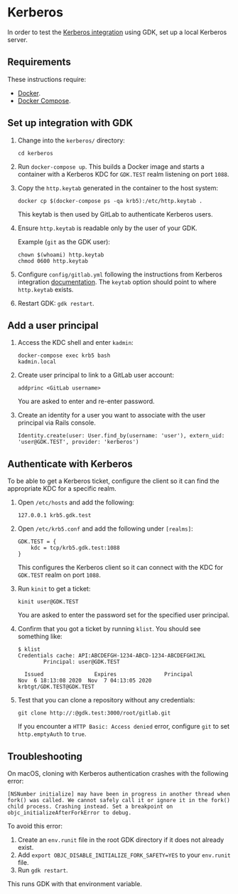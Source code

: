 # Kerberos

In order to test the [Kerberos integration](https://docs.gitlab.com/ee/integration/kerberos.html)
using GDK, set up a local Kerberos server.

## Requirements

These instructions require:

- [Docker](https://docs.docker.com/get-docker/).
- [Docker Compose](https://docs.docker.com/compose/install/).

## Set up integration with GDK

1. Change into the `kerberos/` directory:

   ```shell
   cd kerberos
   ```

1. Run `docker-compose up`. This builds a Docker image and starts a container
   with a Kerberos KDC for `GDK.TEST` realm listening on port `1088`.
1. Copy the `http.keytab` generated in the container to the host system:

   ```shell
   docker cp $(docker-compose ps -qa krb5):/etc/http.keytab .
   ```

   This keytab is then used by GitLab to authenticate Kerberos users.
1. Ensure `http.keytab` is readable only by the user of your GDK.

   Example (`git` as the GDK user):

   ```shell
   chown $(whoami) http.keytab
   chmod 0600 http.keytab
   ```

1. Configure `config/gitlab.yml` following the instructions from Kerberos
   integration [documentation](https://docs.gitlab.com/ee/integration/kerberos.html).
   The `keytab` option should point to where `http.keytab` exists.
1. Restart GDK: `gdk restart`.

## Add a user principal

1. Access the KDC shell and enter `kadmin`:

   ```shell
   docker-compose exec krb5 bash
   kadmin.local
   ```

1. Create user principal to link to a GitLab user account:

   ```shell
   addprinc <GitLab username>
   ```

   You are asked to enter and re-enter password.
1. Create an identity for a user you want to associate with the user principal
   via Rails console.

   ```shell
   Identity.create(user: User.find_by(username: 'user'), extern_uid: 'user@GDK.TEST', provider: 'kerberos')
   ```

## Authenticate with Kerberos

To be able to get a Kerberos ticket, configure the client so it can find the
appropriate KDC for a specific realm.

1. Open `/etc/hosts` and add the following:

   ```plaintext
   127.0.0.1 krb5.gdk.test
   ```

1. Open `/etc/krb5.conf` and add the following under `[realms]`:

   ```plaintext
   GDK.TEST = {
       kdc = tcp/krb5.gdk.test:1088
   }
   ```

   This configures the Kerberos client so it can connect with the KDC for
   `GDK.TEST` realm on port `1088`.

1. Run `kinit` to get a ticket:

   ```shell
   kinit user@GDK.TEST
   ```

   You are asked to enter the password set for the specified user principal.

1. Confirm that you got a ticket by running `klist`. You should see something like:

   ```shell
   $ klist
   Credentials cache: API:ABCDEFGH-1234-ABCD-1234-ABCDEFGHIJKL
           Principal: user@GDK.TEST

     Issued                Expires               Principal
   Nov  6 18:13:08 2020  Nov  7 04:13:05 2020  krbtgt/GDK.TEST@GDK.TEST
   ```

1. Test that you can clone a repository without any credentials:

   ```shell
   git clone http://:@gdk.test:3000/root/gitlab.git
   ```

   If you encounter a `HTTP Basic: Access denied` error, configure `git` to set
   `http.emptyAuth` to `true`.

## Troubleshooting

On macOS, cloning with Kerberos authentication crashes with the following error:

```plaintext
[NSNumber initialize] may have been in progress in another thread when fork() was called. We cannot safely call it or ignore it in the fork() child process. Crashing instead. Set a breakpoint on objc_initializeAfterForkError to debug.
```

To avoid this error:

1. Create an `env.runit` file in the root GDK directory if it does not already exist.
1. Add `export OBJC_DISABLE_INITIALIZE_FORK_SAFETY=YES` to your `env.runit` file.
1. Run `gdk restart`.

This runs GDK with that environment variable.
